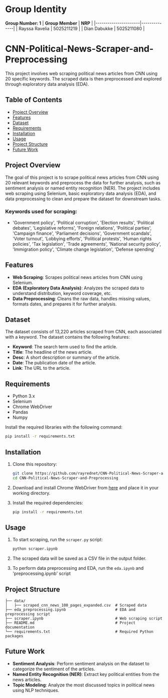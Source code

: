 # Group Identity
**Group Number: 1**
| **Group Member**     | **NRP**      |
|----------------------|--------------|
| Rayssa Ravelia       | 5025211219   |
| Dian Dabukke         | 5025211080   |


# CNN-Political-News-Scraper-and-Preprocessing

This project involves web scraping political news articles from CNN using 20 specific keywords. The scraped data is then preprocessed and explored through exploratory data analysis (EDA).

## Table of Contents
- [Project Overview](#project-overview)
- [Features](#features)
- [Dataset](#dataset)
- [Requirements](#requirements)
- [Installation](#installation)
- [Usage](#usage)
- [Project Structure](#project-structure)
- [Future Work](#future-work)

## Project Overview
The goal of this project is to scrape political news articles from CNN using 20 relevant keywords and preprocess the data for further analysis, such as sentiment analysis or named entity recognition (NER). The project includes web scraping using Selenium, basic exploratory data analysis (EDA), and data preprocessing to clean and prepare the dataset for downstream tasks.

### Keywords used for scraping:
- 'Government policy', 'Political corruption', 'Election results', 
  'Political debates', 'Legislative reforms', 'Foreign relations', 
  'Political parties', 'Campaign finance', 'Parliament decisions', 
  'Government scandals', 'Voter turnout', 'Lobbying efforts', 
  'Political protests', 'Human rights policies', 'Tax legislation', 
  'Trade agreements', 'National security policy', 'Immigration policy', 
  'Climate change legislation', 'Defense spending'

## Features
- **Web Scraping**: Scrapes political news articles from CNN using Selenium.
- **EDA (Exploratory Data Analysis)**: Analyzes the scraped data to understand distribution, keyword coverage, etc.
- **Data Preprocessing**: Cleans the raw data, handles missing values, formats dates, and prepares it for further analysis.

## Dataset
The dataset consists of 13,220 articles scraped from CNN, each associated with a keyword. The dataset contains the following features:
- **Keyword**: The search term used to find the article.
- **Title**: The headline of the news article.
- **Desc**: A short description or summary of the article.
- **Date**: The publication date of the article.
- **Link**: The URL to the article.

## Requirements
- Python 3.x
- Selenium
- Chrome WebDriver
- Pandas
- Numpy

Install the required libraries with the following command:
```bash
pip install -r requirements.txt
```

## Installation
1. Clone this repository:
   ```bash
   git clone https://github.com/rayrednet/CNN-Political-News-Scraper-and-Preprocessing.git
   cd CNN-Political-News-Scraper-and-Preprocessing
   ```

2. Download and install Chrome WebDriver from [here](https://sites.google.com/a/chromium.org/chromedriver/) and place it in your working directory.

3. Install the required dependencies:
   ```bash
   pip install -r requirements.txt
   ```

## Usage
1. To start scraping, run the `scraper.py` script:
   ```bash
   python scraper.ipynb
   ```

2. The scraped data will be saved as a CSV file in the output folder.

3. To perform data preprocessing and EDA, run the `eda.ipynb` and 'preprocessing.ipynb' script

## Project Structure
```
├── data/
│   ├── scraped_cnn_news_100_pages_expanded.csv  # Scraped data
├── eda_preprocessing.ipynb                      # EDA and preprocessing script
├── scraper.ipynb                                # Web scraping script
├── README.md                                    # Project documentation
└── requirements.txt                             # Required Python packages
```

## Future Work
- **Sentiment Analysis**: Perform sentiment analysis on the dataset to categorize the sentiment of the articles.
- **Named Entity Recognition (NER)**: Extract key political entities from the news articles.
- **Topic Modeling**: Analyze the most discussed topics in political news using NLP techniques.
